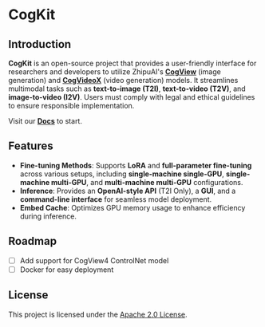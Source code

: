 # CogKit

## Introduction

**CogKit** is an open-source project that provides a user-friendly interface for researchers and developers to utilize ZhipuAI's [**CogView**](https://huggingface.co/collections/THUDM/cogview-67ac3f241eefad2af015669b) (image generation) and [**CogVideoX**](https://huggingface.co/collections/THUDM/cogvideo-66c08e62f1685a3ade464cce) (video generation) models. It streamlines multimodal tasks such as **text-to-image (T2I)**, **text-to-video (T2V)**, and **image-to-video (I2V)**. Users must comply with legal and ethical guidelines to ensure responsible implementation.

Visit our [**Docs**](https://thudm.github.io/CogKit) to start.

## Features

- **Fine-tuning Methods**: Supports **LoRA** and **full-parameter fine-tuning** across various setups, including **single-machine single-GPU**, **single-machine multi-GPU**, and **multi-machine multi-GPU** configurations.
- **Inference**: Provides an **OpenAI-style API** (T2I Only), a **GUI**, and a **command-line interface** for seamless model deployment.
- **Embed Cache**: Optimizes GPU memory usage to enhance efficiency during inference.

## Roadmap

- [ ] Add support for CogView4 ControlNet model
- [ ] Docker for easy deployment

## License

This project is licensed under the [Apache 2.0 License](LICENSE).

